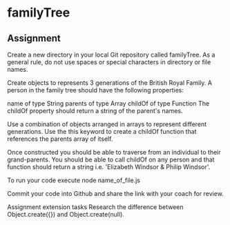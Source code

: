# familyTree

## Assignment

Create a new directory in your local Git repository called familyTree. As a general rule, do not use spaces or special characters in directory or file names.

Create objects to represents 3 generations of the British Royal Family. A person in the family tree should have the following properties:

name of type String
parents of type Array
childOf of type Function
The childOf property should return a string of the parent's names.

Use a combination of objects arranged in arrays to represent different generations. Use the this keyword to create a childOf function that references the parents array of itself.

Once constructed you should be able to traverse from an individual to their grand-parents. You should be able to call childOf on any person and that function should return a string i.e. 'Elizabeth Windsor & Philip Windsor'.

To run your code execute node name_of_file.js

Commit your code into Github and share the link with your coach for review.

Assignment extension tasks
Research the difference between Object.create({}) and Object.create(null).